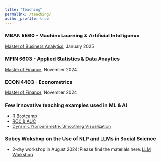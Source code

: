 ```yaml
---
title: "Teaching"
permalink: /teaching/
author_profile: true
---
```


### MBAN 5560 - Machine Learning & Artificial Intelligence 
[Master of Business Analytics](https://www.smu.ca/mban/index.html), January 2025
  
### MFIN 6603 - Applied Statistics & Data Anaytics
[Master of Finance](https://www.smu.ca/academics/sobey/master-of-finance.html), November 2024

### ECON 4403 - Econometrics
[Master of Finance](https://smu-ca-public.courseleaf.com/undergraduate/programs/economics/), November 2024

### Few innovative teaching examples used in ML & AI
- [R Bootcamp](https://yaydede.github.io/Bootcamp_book/)
- [ROC & AUC](http://yaydede.github.io/files/tutorial0215.html)
- [Dynamic Nonparametric Smoothing Visualization](https://jzmtko-yigit-aydede.shinyapps.io/app_folder/) 
 
### Sobey Wokshop on the Use of NLP and LLMs in Social Science
- 2-day workshop in August 2024: Please find the materials here: [LLM Workshop](https://github.com/yaydede/NLPWorkshop.git)
